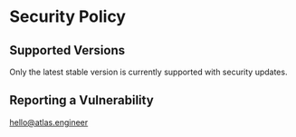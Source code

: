 # Security Policy

## Supported Versions

Only the latest stable version is currently supported with security updates.

## Reporting a Vulnerability

hello@atlas.engineer
